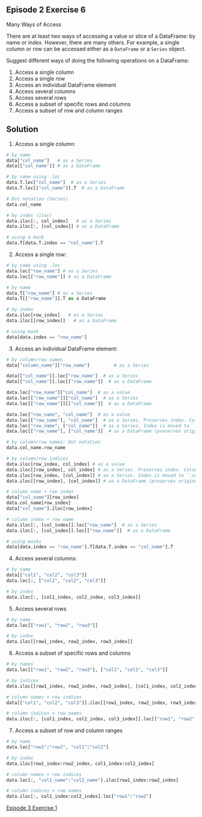 ## Episode 2 Exercise 6


Many Ways of Access

There are at least two ways of accessing a value or slice of a DataFrame: by name or index. However, there are many others. For example, a single column or row can be accessed either as a ```DataFrame``` or a ```Series``` object.

Suggest different ways of doing the following operations on a DataFrame:

1. Access a single column
1. Access a single row
1. Access an individual DataFrame element
1. Access several columns
1. Access several rows
1. Access a subset of specific rows and columns
1. Access a subset of row and column ranges

## Solution

1. Access a single column:

```python
# by name
data["col_name"]   # as a Series
data[["col_name"]] # as a DataFrame

# by name using .loc
data.T.loc["col_name"]  # as a Series
data.T.loc[["col_name"]].T  # as a DataFrame

# Dot notation (Series)
data.col_name

# by index (iloc)
data.iloc[:, col_index]   # as a Series
data.iloc[:, [col_index]] # as a DataFrame

# using a mask
data.T[data.T.index == "col_name"].T
```

2. Access a single row:

```python
# by name using .loc
data.loc["row_name"] # as a Series
data.loc[["row_name"]] # as a DataFrame

# by name
data.T["row_name"] # as a Series
data.T[["row_name"]].T as a DataFrame

# by index
data.iloc[row_index]   # as a Series
data.iloc[[row_index]]   # as a DataFrame

# using mask
data[data.index == "row_name"]
```

3. Access an individual DataFrame element:

```python
# by column/row names
data["column_name"]["row_name"]         # as a Series

data[["col_name"]].loc["row_name"]  # as a Series
data[["col_name"]].loc[["row_name"]]  # as a DataFrame

data.loc["row_name"]["col_name"]  # as a value
data.loc[["row_name"]]["col_name"]  # as a Series
data.loc[["row_name"]][["col_name"]]  # as a DataFrame

data.loc["row_name", "col_name"]  # as a value
data.loc[["row_name"], "col_name"]  # as a Series. Preserves index. Column name is moved to `.name`.
data.loc["row_name", ["col_name"]]  # as a Series. Index is moved to `.name.` Sets index to column name.
data.loc[["row_name"], ["col_name"]]  # as a DataFrame (preserves original index and column name)

# by column/row names: Dot notation
data.col_name.row_name

# by column/row indices
data.iloc[row_index, col_index] # as a value
data.iloc[[row_index], col_index] # as a Series. Preserves index. Column name is moved to `.name`
data.iloc[row_index, [col_index]] # as a Series. Index is moved to `.name.` Sets index to column name.
data.iloc[[row_index], [col_index]] # as a DataFrame (preserves original index and column name)

# column name + row index
data["col_name"][row_index]
data.col_name[row_index]
data["col_name"].iloc[row_index]

# column index + row name
data.iloc[:, [col_index]].loc["row_name"]  # as a Series
data.iloc[:, [col_index]].loc[["row_name"]]  # as a DataFrame

# using masks
data[data.index == "row_name"].T[data.T.index == "col_name"].T
```

4. Access several columns:

```python
# by name
data[["col1", "col2", "col3"]]
data.loc[:, ["col1", "col2", "col3"]]

# by index
data.iloc[:, [col1_index, col2_index, col3_index]]
```

5. Access several rows

```python
# by name
data.loc[["row1", "row2", "row3"]]

# by index
data.iloc[[row1_index, row2_index, row3_index]]
```

6. Access a subset of specific rows and columns

```python
# by names
data.loc[["row1", "row2", "row3"], ["col1", "col2", "col3"]]

# by indices
data.iloc[[row1_index, row2_index, row3_index], [col1_index, col2_index, col3_index]]

# column names + row indices
data[["col1", "col2", "col3"]].iloc[[row1_index, row2_index, row3_index]]

# column indices + row names
data.iloc[:, [col1_index, col2_index, col3_index]].loc[["row1", "row2", "row3"]]
```

7. Access a subset of row and column ranges

```python
# by name
data.loc["row1":"row2", "col1":"col2"]

# by index
data.iloc[row1_index:row2_index, col1_index:col2_index]

# column names + row indices
data.loc[:, "col1_name":"col2_name"].iloc[row1_index:row2_index]

# column indices + row names
data.iloc[:, col1_index:col2_index].loc["row1":"row2"]

```

[Episode 3 Exercise 1](episode3_ex1.md)
